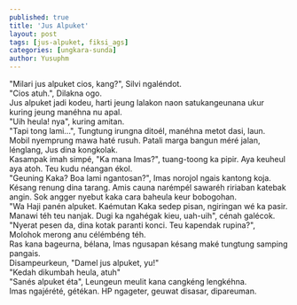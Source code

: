 ```yaml
---
published: true
title: 'Jus Alpuket'
layout: post
tags: [jus-alpuket, fiksi_ags]
categories: [ungkara-sunda]
author: Yusuphm
---
```


"Milari jus alpuket cios, kang?", Silvi ngaléndot.<br>
"Cios atuh.", Dilakna ogo.<br>
Jus alpuket jadi kodeu, harti jeung lalakon naon satukangeunana ukur kuring jeung manéhna nu apal.<br>
"Uih heula! nya", kuring amitan.<br>
"Tapi tong lami...", Tungtung irungna ditoél, manéhna metot dasi, laun.<br>
Mobil nyemprung mawa haté rusuh. Patali marga bangun méré jalan, lénglang, Jus dina kongkolak.<br>
Kasampak imah simpé, "Ka mana Imas?", tuang-toong ka pipir. Aya keuheul aya atoh. Teu kudu néangan ékol.<br>
"Geuning Kaka? Boa lami ngantosan?", Imas norojol ngais kantong koja.<br>
Késang renung dina tarang. Amis cauna narémpél sawaréh ririaban katebak angin.
Sok angger nyebut kaka cara baheula keur bobogohan.<br>
"Wa Haji panén alpuket. Kaémutan Kaka sedep pisan, ngiringan wé ka pasir.
Manawi téh teu nanjak. Dugi ka ngahégak kieu, uah-uih", cénah galécok.<br>
"Nyerat pesen da, dina kotak paranti konci. Teu kapendak rupina?", Molohok merong anu célémbéng téh.<br>
Ras kana bageurna, bélana, Imas ngusapan késang maké tungtung samping pangais.<br>
Disampeurkeun, "Damel jus alpuket, yu!"<br>
"Kedah dikumbah heula, atuh"<br>
"Sanés alpuket éta", Leungeun meulit kana cangkéng lengkéhna.<br>
Imas ngajérété, gétékan. HP ngageter, geuwat disasar, dipareuman.
